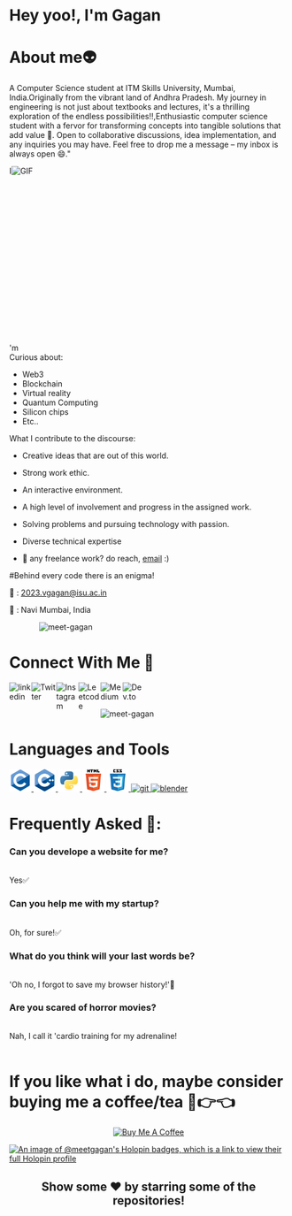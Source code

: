 # Hey yoo!, I'm Gagan


# About me👽

A Computer Science student at ITM Skills University, Mumbai, India.Originally from the vibrant land of Andhra Pradesh. My journey in engineering is not just about textbooks and lectures, it's a thrilling exploration of the endless possibilities!!,Enthusiastic computer science student with a fervor for transforming concepts into tangible solutions that add value 🌻. Open to collaborative discussions, idea implementation, and any inquiries you may have. Feel free to drop me a message – my inbox is always open 😄."

 <img align="right" alt="GIF" src="https://github.com/abhisheknaiidu/abhisheknaiidu/blob/master/code.gif?raw=true" width="500" height="320" />

I'm <br>
Curious about:
- Web3
- Blockchain
- Virtual reality 
- Quantum Computing
- Silicon chips
- Etc..

What I contribute to the discourse:
- Creative ideas that are out of this world.
- Strong work ethic.
- An interactive environment.
- A high level of involvement and progress in the assigned work.
- Solving problems and pursuing technology with passion.
- Diverse technical expertise
  
- 💼 any freelance work? do reach, [email](mailto:2023.vgagan.isu.ac.in) :) <br>

#Behind every code there is an enigma!

📩 : 2023.vgagan@isu.ac.in

📍 : Navi Mumbai, India 
<p>&nbsp;<img align="right" src="https://github-readme-stats.vercel.app/api?username=meet-gagan&show_icons=true&locale=en" alt="meet-gagan"  width="450"  /</p>
<h1> Connect With Me 🤝 </h1>
<p align="left">
<a href="https://www.linkedin.com/in/meet-gagan/">
  <img src="https://upload.wikimedia.org/wikipedia/commons/thumb/8/81/LinkedIn_icon.svg/2048px-LinkedIn_icon.svg.png" align="Left" alt="linkedin" width="40">
</a>

<p align="left">
<a href="https://twitter.com/gagan_nagu">
 <img src="https://upload.wikimedia.org/wikipedia/commons/thumb/6/6f/Logo_of_Twitter.svg/2491px-Logo_of_Twitter.svg.png" align ="Left"
alt ="Twitter" width ="45">
</a>

<p align="left">
<a href ="https://www.instagram.com/gagan_nagu/">
<img src="https://upload.wikimedia.org/wikipedia/commons/thumb/e/e7/Instagram_logo_2016.svg/480px-Instagram_logo_2016.svg.png" align ="Left"
alt="Instagram" width ="40"> 
</a>


<a href ="https://leetcode.com/user6681tR/">
  <img src="https://upload.wikimedia.org/wikipedia/commons/thumb/a/ab/LeetCode_logo_white_no_text.svg/1734px-LeetCode_logo_white_no_text.svg.png" align ="Left"
    alt="Leetcode" width ="40"> </a>

<a href ="https://medium.com/@gagan.nagu12">
<img src ="https://miro.medium.com/v2/resize:fit:1400/1*psYl0y9DUzZWtHzFJLIvTw.png" align = "Left"
alt="Medium" width = "40"> </a>
    
   <a href = "https://dev.to/gagan_nagu_v">
   <img src="https://w7.pngwing.com/pngs/673/288/png-transparent-dev-brands-icon-thumbnail.png" align = "Left"
   alt ="Dev.to" width="40"> <a/>
 
</a>
  <br><br>
<p align="left"> <img src="https://komarev.com/ghpvc/?username=meet-gagan&label=Profile%20views&color=0e75b6&style=flat" alt="meet-gagan" /> </p>

 
<h1> Languages and Tools </h1>
<p align="left"> <a <a href="https://www.cprogramming.com/" target="_blank" rel="noreferrer"> <img src="https://raw.githubusercontent.com/devicons/devicon/master/icons/c/c-original.svg" alt="c" width="40" height="40"/> </a> <a href="https://www.w3schools.com/cpp/" target="_blank" rel="noreferrer"> <img src="https://raw.githubusercontent.com/devicons/devicon/master/icons/cplusplus/cplusplus-original.svg" alt="cplusplus" width="40" height="40"/> </a> <a href="https://www.python.org" target="_blank" rel="noreferrer"> <img src="https://raw.githubusercontent.com/devicons/devicon/master/icons/python/python-original.svg" alt="python" width="40" height="40"/> </a> <a href="https://www.w3.org/html/" target="_blank" rel="noreferrer"> <img src="https://raw.githubusercontent.com/devicons/devicon/master/icons/html5/html5-original-wordmark.svg" alt="html5" width="40" height="40"/> </a>  <a href="https://www.w3schools.com/css/" target="_blank" rel="noreferrer"> <img src="https://raw.githubusercontent.com/devicons/devicon/master/icons/css3/css3-original-wordmark.svg" alt="css3" width="40" height="40"/> </a> </a> <a href="https://git-scm.com/" target="_blank" rel="noreferrer"> <img src="https://www.vectorlogo.zone/logos/git-scm/git-scm-icon.svg" alt="git" width="40" height="40"/> </a> <a href="https://www.blender.org/" target="_blank" rel="noreferrer"> <img src="https://download.blender.org/branding/community/blender_community_badge_white.svg" alt="blender" width="40" height="40"/> </a> </p>

# Frequently Asked 🤖:
<h3>Can you develope a website for me?</h3> <br>
 Yes✅<br>
 <h3>Can you help me with my startup?</h3> <br>
Oh, for sure!✅ <br>
 <h3> What do you think will your last words be? </h3> <br>
 'Oh no, I forgot to save my browser history!'👾 <br>
<h3>Are you scared of horror movies?</h3> <br>
Nah, I call it 'cardio training for my adrenaline! <br> <br>

# If you like what i do, maybe consider buying me a coffee/tea 🥺👉👈
<p align="center">
<a href="https://www.buymeacoffee.com/gagannaguv" target="_blank">
 <img src="https://cdn.buymeacoffee.com/buttons/v2/default-red.png" alt="Buy Me A Coffee" width="150" >
</a>
</p>


[![An image of @meetgagan's Holopin badges, which is a link to view their full Holopin profile](https://holopin.me/meetgagan)][holopin]

[holopin]:https://www.holopin.io/@meetgagan#
<h2 align="center"> Show some ❤️ by starring some of the repositories! </h2>
